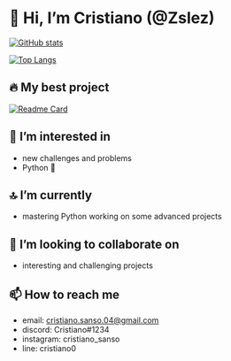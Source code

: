 # 👋 Hi, I’m Cristiano (@Zslez)

<!--dark-->
[![GitHub stats](https://github-readme-stats.vercel.app/api?username=Zslez&hide=contribs,prs&count_private=True&show_icons=True&theme=tokyonight)](https://github.com/Zslez/Zslez)
<!--dracula-->

[![Top Langs](https://github-readme-stats.vercel.app/api/top-langs/?username=Zslez&theme=tokyonight)](https://github.com/Zslez/Zslez)

## 🔥 My best project

[![Readme Card](https://github-readme-stats.vercel.app/api/pin/?username=Zslez&theme=tokyonight&repo=ImageToPixelArt)](https://github.com/Zslez/ImageToPixelArt)

## 👀 I’m interested in

- new challenges and problems  
- Python 🐍

## 🔝 I’m currently

- mastering Python working on some advanced projects

## 💞️ I’m looking to collaborate on

- interesting and challenging projects

## 📫 How to reach me

- email: cristiano.sanso.04@gmail.com
- discord: Cristiano#1234
- instagram: cristiano_sanso
- line: cristiano0
